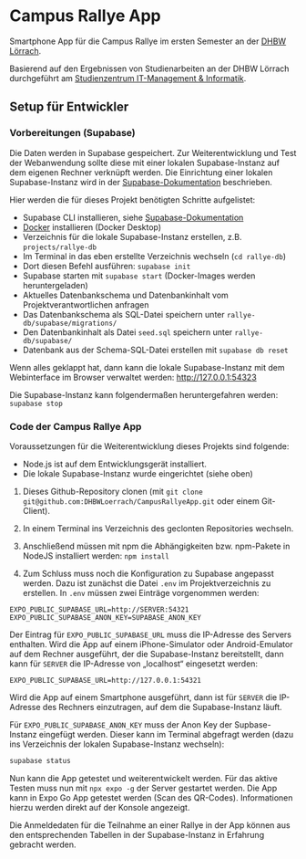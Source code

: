 # Campus Rallye App

Smartphone App für die Campus Rallye im ersten Semester an der [DHBW Lörrach](https://dhbw-loerrach.de).

Basierend auf den Ergebnissen von Studienarbeiten an der DHBW Lörrach durchgeführt
am [Studienzentrum IT-Management & Informatik](https://dhbw-loerrach.de/szi).

## Setup für Entwickler

### Vorbereitungen (Supabase)

Die Daten werden in Supabase gespeichert. Zur Weiterentwicklung und
Test der Webanwendung sollte diese mit einer lokalen Supabase-Instanz
auf dem eigenen Rechner verknüpft werden. Die Einrichtung einer lokalen
Supabase-Instanz wird in der
[Supabase-Dokumentation](https://supabase.com/docs/guides/local-development/cli/getting-started) beschrieben.

Hier werden die für dieses Projekt benötigten Schritte aufgelistet:

- Supabase CLI installieren, siehe [Supabase-Dokumentation](https://supabase.com/docs/guides/local-development/cli/getting-started)
- [Docker](https://www.docker.com) installieren (Docker Desktop)
- Verzeichnis für die lokale Supabase-Instanz erstellen, z.B. `projects/rallye-db`
- Im Terminal in das eben erstellte Verzeichnis wechseln (`cd rallye-db`)
- Dort diesen Befehl ausführen: `supabase init`
- Supabase starten mit `supabase start` (Docker-Images werden heruntergeladen)
- Aktuelles Datenbankschema und Datenbankinhalt vom Projektverantwortlichen anfragen
- Das Datenbankschema als SQL-Datei speichern unter `rallye-db/supabase/migrations/`
- Den Datenbankinhalt als Datei `seed.sql` speichern unter `rallye-db/supabase/`
- Datenbank aus der Schema-SQL-Datei erstellen mit `supabase db reset`

Wenn alles geklappt hat, dann kann die lokale Supabase-Instanz mit dem Webinterface im Browser verwaltet werden: http://127.0.0.1:54323

Die Supabase-Instanz kann folgendermaßen heruntergefahren werden: `supabase stop`

### Code der Campus Rallye App

Voraussetzungen für die Weiterentwicklung dieses Projekts sind folgende:

- Node.js ist auf dem Entwicklungsgerät installiert.
- Die lokale Supabase-Instanz wurde eingerichtet (siehe oben)

1. Dieses Github-Repository clonen (mit `git clone git@github.com:DHBWLoerrach/CampusRallyeApp.git` oder einem Git-Client).

1. In einem Terminal ins Verzeichnis des geclonten Repositories wechseln.

1. Anschließend müssen mit npm die Abhängigkeiten bzw. npm-Pakete in NodeJS installiert werden:
   `npm install`

1. Zum Schluss muss noch die Konfiguration zu Supabase angepasst werden. Dazu ist zunächst die Datei `.env` im Projektverzeichnis zu erstellen. In `.env` müssen zwei Einträge vorgenommen werden:

```
EXPO_PUBLIC_SUPABASE_URL=http://SERVER:54321
EXPO_PUBLIC_SUPABASE_ANON_KEY=SUPABASE_ANON_KEY
```

Der Eintrag für `EXPO_PUBLIC_SUPABASE_URL` muss die IP-Adresse
des Servers enthalten. Wird die App auf einem iPhone-Simulator oder
Android-Emulator auf dem Rechner ausgeführt, der die Supabase-Instanz
bereitstellt, dann kann für `SERVER` die IP-Adresse von „localhost“
eingesetzt werden:

```
EXPO_PUBLIC_SUPABASE_URL=http://127.0.0.1:54321
```

Wird die App auf einem Smartphone ausgeführt, dann ist für
`SERVER` die IP-Adresse des Rechners einzutragen, auf dem
die Supabase-Instanz läuft.

Für `EXPO_PUBLIC_SUPABASE_ANON_KEY` muss der Anon Key der
Supbase-Instanz eingefügt werden. Dieser kann im Terminal
abgefragt werden (dazu ins Verzeichnis der lokalen
Supabase-Instanz wechseln):

```sh
supabase status
```

Nun kann die App getestet und weiterentwickelt werden. Für das aktive Testen muss nun mit `npx expo -g` der Server gestartet werden. Die App kann in Expo Go App getestet werden (Scan des QR-Codes). Informationen hierzu werden direkt auf der Konsole angezeigt.

Die Anmeldedaten für die Teilnahme an einer Rallye in der App können aus den
entsprechenden Tabellen in der Supabase-Instanz in Erfahrung gebracht werden.
